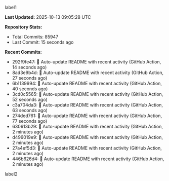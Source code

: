 
label1 
<!-- ACTIVITY_START -->
**Last Updated:** 2025-10-13 09:05:28 UTC

**Repository Stats:**
- Total Commits: 85947
- Last Commit: 15 seconds ago

**Recent Commits:**
- 292f9fe47: 🤖 Auto-update README with recent activity (GitHub Action, 14 seconds ago)
- 8ad3e9b4d: 🤖 Auto-update README with recent activity (GitHub Action, 27 seconds ago)
- 6b1139994: 🤖 Auto-update README with recent activity (GitHub Action, 40 seconds ago)
- 3cd0c5565: 🤖 Auto-update README with recent activity (GitHub Action, 52 seconds ago)
- c3a704da3: 🤖 Auto-update README with recent activity (GitHub Action, 63 seconds ago)
- 274ded761: 🤖 Auto-update README with recent activity (GitHub Action, 77 seconds ago)
- 630613b29: 🤖 Auto-update README with recent activity (GitHub Action, 2 minutes ago)
- d496019e9: 🤖 Auto-update README with recent activity (GitHub Action, 2 minutes ago)
- 27a4ef5d3: 🤖 Auto-update README with recent activity (GitHub Action, 2 minutes ago)
- 446b626d4: 🤖 Auto-update README with recent activity (GitHub Action, 2 minutes ago)
<!-- ACTIVITY_END -->

label2
